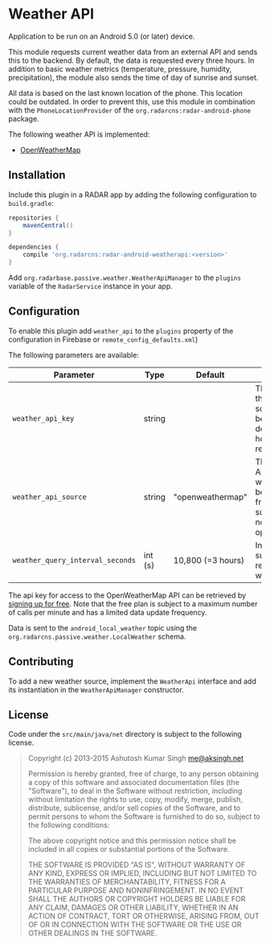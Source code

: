 # Weather API

Application to be run on an Android 5.0 (or later) device.

This module requests current weather data from an external API and sends this to the backend. By default, the data is requested every three hours. In addition to basic weather metrics (temperature, pressure, humidity, precipitation), the module also sends the time of day of sunrise and sunset.

All data is based on the last known location of the phone. This location could be outdated. In order to prevent this, use this module in combination with the `PhoneLocationProvider` of the `org.radarcns:radar-android-phone` package.

The following weather API is implemented:
 - [OpenWeatherMap](https://openweathermap.org/current)

## Installation

Include this plugin in a RADAR app by adding the following configuration to `build.gradle`:

```gradle
repositories {
    mavenCentral()
}

dependencies {
    compile 'org.radarcns:radar-android-weatherapi:<version>'
}
```
Add `org.radarbase.passive.weather.WeatherApiManager` to the `plugins` variable of the `RadarService` instance in your app.

## Configuration
To enable this plugin add `weather_api` to the `plugins` property of the configuration in Firebase or `remote_config_defaults.xml`)

The following parameters are available:

| Parameter | Type | Default | Description |
| --------- | ---- | ------- | ----------- |
| `weather_api_key` | string | | The API key for the given API source. See below for a description of how a key can be retrieved. |
| `weather_api_source` | string | "openweathermap" | The name of the API where the weather data will be requested from. The only supported API for now is openweathermap.  |
| `weather_query_interval_seconds` | int (s) | 10,800 (=3 hours) | Interval between successive requests to the weather API. |

The api key for access to the OpenWeatherMap API can be retrieved by [signing up for free](http://openweathermap.org/price#weather). Note that the free plan is subject to a maximum number of calls per minute and has a limited data update frequency.

Data is sent to the `android_local_weather` topic using the `org.radarcns.passive.weather.LocalWeather` schema.

## Contributing

To add a new weather source, implement the `WeatherApi` interface and add its instantiation in the `WeatherApiManager` constructor.

## License

Code under the `src/main/java/net` directory is subject to the following license.

> Copyright (c) 2013-2015 Ashutosh Kumar Singh <me@aksingh.net>
> 
> Permission is hereby granted, free of charge, to any person obtaining a copy
> of this software and associated documentation files (the "Software"), to deal
> in the Software without restriction, including without limitation the rights
> to use, copy, modify, merge, publish, distribute, sublicense, and/or sell
> copies of the Software, and to permit persons to whom the Software is
> furnished to do so, subject to the following conditions:
> 
> The above copyright notice and this permission notice shall be included in
> all copies or substantial portions of the Software.
> 
> THE SOFTWARE IS PROVIDED "AS IS", WITHOUT WARRANTY OF ANY KIND, EXPRESS OR
> IMPLIED, INCLUDING BUT NOT LIMITED TO THE WARRANTIES OF MERCHANTABILITY,
> FITNESS FOR A PARTICULAR PURPOSE AND NONINFRINGEMENT. IN NO EVENT SHALL THE
> AUTHORS OR COPYRIGHT HOLDERS BE LIABLE FOR ANY CLAIM, DAMAGES OR OTHER
> LIABILITY, WHETHER IN AN ACTION OF CONTRACT, TORT OR OTHERWISE, ARISING FROM,
> OUT OF OR IN CONNECTION WITH THE SOFTWARE OR THE USE OR OTHER DEALINGS IN
> THE SOFTWARE.
